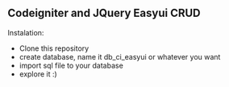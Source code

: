 ## Codeigniter and JQuery Easyui CRUD
Instalation:
- Clone this repository
- create database, name it db_ci_easyui or whatever you want
- import sql file to your database
- explore it :) 